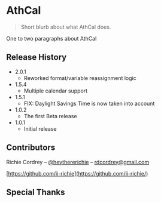 # AthCal
> Short blurb about what AthCal does.

One to two paragraphs about AthCal

## Release History

* 2.0.1
    * Reworked format/variable reassignment logic
* 1.5.4
    * Multiple calendar support
* 1.5.1
    * FIX: Daylight Savings Time is now taken into account
* 1.0.2
    * The first Beta release
* 1.0.1
    * Initial release

## Contributors

Richie Cordrey – [@heythererichie](https://twitter.com/heythererichie) – rdcordrey@gmail.com

[https://github.com/ii-richie](https://github.com/ii-richie/)

## Special Thanks

